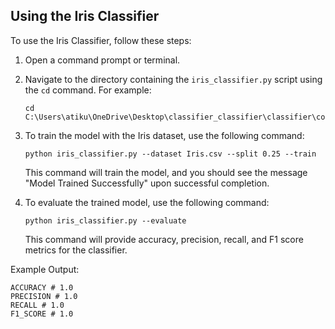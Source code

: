 
## Using the Iris Classifier

To use the Iris Classifier, follow these steps:

1. Open a command prompt or terminal.

2. Navigate to the directory containing the `iris_classifier.py` script using the `cd` command. For example:

   ```shell
   cd C:\Users\atiku\OneDrive\Desktop\classifier_classifier\classifier\command_line
   ```

3. To train the model with the Iris dataset, use the following command:

   ```shell
   python iris_classifier.py --dataset Iris.csv --split 0.25 --train
   ```

   This command will train the model, and you should see the message "Model Trained Successfully" upon successful completion.

4. To evaluate the trained model, use the following command:

   ```shell
   python iris_classifier.py --evaluate
   ```

   This command will provide accuracy, precision, recall, and F1 score metrics for the classifier.

Example Output:
```shell
ACCURACY # 1.0
PRECISION # 1.0
RECALL # 1.0
F1_SCORE # 1.0
```
